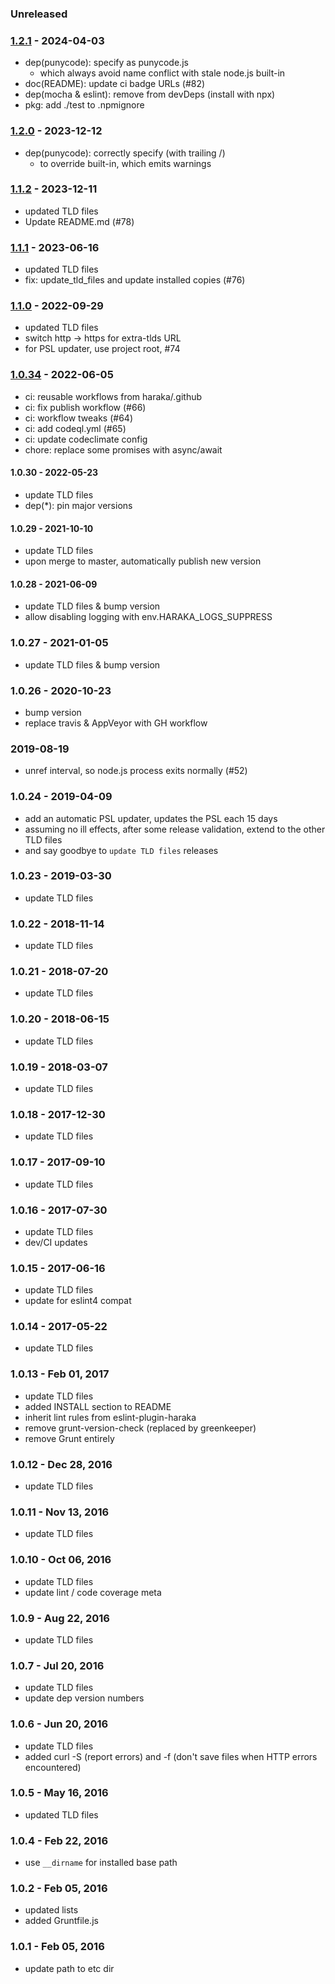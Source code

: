 
### Unreleased


### [1.2.1] - 2024-04-03

- dep(punycode): specify as punycode.js
  - which always avoid name conflict with stale node.js built-in
- doc(README): update ci badge URLs (#82)
- dep(mocha & eslint): remove from devDeps (install with npx)
- pkg: add ./test to .npmignore


### [1.2.0] - 2023-12-12

- dep(punycode): correctly specify (with trailing /)
    - to override built-in, which emits warnings


### [1.1.2] - 2023-12-11

- updated TLD files
- Update README.md (#78)


### [1.1.1] - 2023-06-16

- updated TLD files
- fix: update_tld_files and update installed copies (#76)


### [1.1.0] - 2022-09-29

- updated TLD files
- switch http -> https for extra-tlds URL
- for PSL updater, use project root, #74


### [1.0.34] - 2022-06-05
 
- ci: reusable workflows from haraka/.github
- ci: fix publish workflow (#66)
- ci: workflow tweaks (#64)
- ci: add codeql.yml (#65)
- ci: update codeclimate config
- chore: replace some promises with async/await


#### 1.0.30 - 2022-05-23

- update TLD files
- dep(\*): pin major versions


#### 1.0.29 - 2021-10-10

- update TLD files
- upon merge to master, automatically publish new version


#### 1.0.28 - 2021-06-09

- update TLD files & bump version
- allow disabling logging with env.HARAKA_LOGS_SUPPRESS


### 1.0.27 - 2021-01-05

- update TLD files & bump version


### 1.0.26 - 2020-10-23

- bump version
- replace travis & AppVeyor with GH workflow


### 2019-08-19

- unref interval, so node.js process exits normally (#52)


### 1.0.24 - 2019-04-09

- add an automatic PSL updater, updates the PSL each 15 days
- assuming no ill effects, after some release validation, extend to the other TLD files
- and say goodbye to `update TLD files` releases


### 1.0.23 - 2019-03-30

* update TLD files


### 1.0.22 - 2018-11-14

* update TLD files


### 1.0.21 - 2018-07-20

* update TLD files


### 1.0.20 - 2018-06-15

* update TLD files


### 1.0.19 - 2018-03-07

* update TLD files


### 1.0.18 - 2017-12-30

* update TLD files


### 1.0.17 - 2017-09-10

* update TLD files


### 1.0.16 - 2017-07-30

* update TLD files
* dev/CI updates


### 1.0.15 - 2017-06-16

* update TLD files
* update for eslint4 compat


### 1.0.14 - 2017-05-22

* update TLD files


### 1.0.13 - Feb 01, 2017

* update TLD files
* added INSTALL section to README
* inherit lint rules from eslint-plugin-haraka
* remove grunt-version-check (replaced by greenkeeper)
* remove Grunt entirely


### 1.0.12 - Dec 28, 2016

* update TLD files


### 1.0.11 - Nov 13, 2016

* update TLD files


### 1.0.10 - Oct 06, 2016

* update TLD files
* update lint / code coverage meta


### 1.0.9 - Aug 22, 2016

* update TLD files


### 1.0.7 - Jul 20, 2016

* update TLD files
* update dep version numbers


### 1.0.6 - Jun 20, 2016

* update TLD files
* added curl -S (report errors) and -f (don't save files when HTTP errors encountered)


### 1.0.5 - May 16, 2016

* updated TLD files


### 1.0.4 - Feb 22, 2016

* use `__dirname` for installed base path


### 1.0.2 - Feb 05, 2016

* updated lists
* added Gruntfile.js


### 1.0.1 - Feb 05, 2016

* update path to etc dir


[1.0.32]: https://github.com/haraka/haraka-tld/releases/tag/1.0.31
[1.0.34]: https://github.com/haraka/haraka-tld/releases/tag/1.0.33
[1.1.0]: https://github.com/haraka/haraka-tld/releases/tag/1.1.0
[1.1.1]: https://github.com/haraka/haraka-tld/releases/tag/1.1.1
[1.1.2]: https://github.com/haraka/haraka-tld/releases/tag/1.1.2
[1.2.0]: https://github.com/haraka/haraka-tld/releases/tag/1.2.0
[1.2.1]: https://github.com/haraka/haraka-tld/releases/tag/1.2.1
